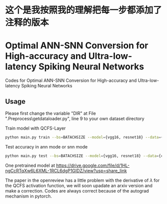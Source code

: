 # 这个是我按照我的理解把每一步都添加了注释的版本
# Optimal ANN-SNN Conversion for High-accuracy and Ultra-low-latency Spiking Neural Networks
Codes for Optimal ANN-SNN Conversion for High-accuracy and Ultra-low-latency Spiking Neural Networks

## Usage

Please first change the variable "DIR" at File ".Preprocess\getdataloader.py", line 9 to your own dataset directory

Train model with QCFS-Layer 

```bash
python main.py train --bs=BATACHSIZE --model={vgg16, resnet18} --data={cifar10, cifar100, imagenet} --id=YOUR_MODEL_NAME --l=QUANTIZATION_STEP
```
Test accuracy in ann mode or snn mode

```bash
python main.py test --bs=BATACHSIZE --model={vgg16, resnet18} --data={cifar10, cifar100, imagenet} --id=YOUR_MODEL_NAME --mode={ann, snn} --t=SIMULATION_TIME
```

One pretrained model at https://drive.google.com/file/d/1HL-ngCcRTqXw6L6XML-1RCL6dgP1GIDZ/view?usp=share_link

The paper in the openreview has a little problem with the derivative of $\lambda$ for the QCFS activation function, we will soon upadate an arxiv version and make a correction. Codes are always correct because of the autograd mechanism in pytorch.
